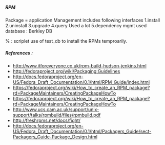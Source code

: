 

##### RPM 
Package = application
Management includes following interfaces
1.install
2.uninstall
3.upgrade 
4.query
Used a lot
5.dependency mgmt
used database : Berkley DB

% : scriplet
use of test_db to install the RPMs temproarily.


##### References :
* http://www.itforeveryone.co.uk/rpm-build-hudson-jenkins.html
* http://fedoraproject.org/wiki/Packaging:Guidelines
* http://docs.fedoraproject.org/en-US/Fedora_Draft_Documentation/0.1/html/RPM_Guide/index.html
* https://fedoraproject.org/wiki/How_to_create_an_RPM_package?rd=PackageMaintainers/CreatingPackageHowTo
* https://fedoraproject.org/wiki/How_to_create_an_RPM_package?rd=PackageMaintainers/CreatingPackageHowTo
* http://www.ucs.cam.ac.uk/support/unix-support/talks/rpmbuild/files/rpmbuild.pdf
* http://freshrpms.net/docs/fight/
* http://docs.fedoraproject.org/en-US/Fedora_Draft_Documentation/0.1/html/Packagers_Guide/sect-Packagers_Guide-Package_Design.html




